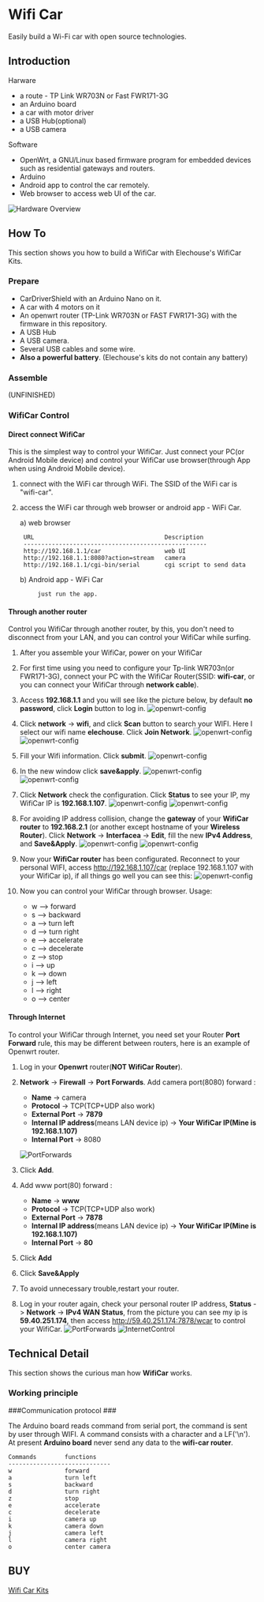 # Wifi Car #
Easily build a Wi-Fi car with open source technologies.

## **Introduction** ##

Harware

- a route - TP Link WR703N or Fast FWR171-3G 
- an Arduino board
- a car with motor driver
- a USB Hub(optional)
- a USB camera

Software

- OpenWrt, a GNU/Linux based firmware program for embedded devices such as residential gateways and routers.
- Arduino
- Android app to control the car remotely.
- Web browser to access web UI of the car.

![Hardware Overview](./image/hardware_overview.png)

## **How To** ##
This section shows you how to build a WifiCar with Elechouse's WifiCar Kits.

### Prepare ###

- CarDriverShield with an Arduino Nano on it.
- A car with 4 motors on it
- An openwrt router (TP-Link WR703N or FAST FWR171-3G) with the firmware in this repository.
- A USB Hub
- A USB camera.
- Several USB cables and some wire.
- **Also a powerful battery**. (Elechouse's kits do not contain any battery)

### Assemble ###
(UNFINISHED)

### WifiCar Control ###

#### Direct connect WifiCar ####

This is the simplest way to control your WifiCar. Just connect your PC(or Android Mobile device) and control your WifiCar use browser(through App when using Android Mobile device).

1. connect with the WiFi car through WiFi. The SSID of the WiFi car is 
"wifi-car".
2. access the WiFi car through web browser or android app - WiFi Car.

	a) web browser

		URL                                     Description
		----------------------------------------------------
		http://192.168.1.1/car                  web UI 
		http://192.168.1.1:8080?action=stream   camera
		http://192.168.1.1/cgi-bin/serial       cgi script to send data

    b) Android app - WiFi Car

        	just run the app.


#### Through another router ####

Control you WifiCar through another router, by this, you don't need to disconnect from your LAN, and you can control your WifiCar while surfing.

1. After you assemble your WifiCar, power on your WifiCar
1. For first time using you need to configure your Tp-link WR703n(or FWR171-3G), connect your PC with the WifiCar Router(SSID: **wifi-car**, or you can connect your WifiCar through **network cable**).
1. Access **192.168.1.1** and you will see like the picture below, by default **no password**, click **Login** button to log in.
![openwrt-config](./image/openwrt-login.jpg)
1. Click **network** -> **wifi**, and click **Scan** button to search your WIFI. Here I select our wifi name **elechouse**. Click **Join Network**.
	![openwrt-config](./image/openwrt-network-wif.jpg)
	![openwrt-config](./image/openwrt-network-wif-scan.jpg)
1. Fill your Wifi information. Click **submit**.
	![openwrt-config](./image/openwrt-network-wif-scan.jpg)
1. In the new window click **save&apply**.
	![openwrt-config](./image/openwrt-network-wif-connect.jpg)
	![openwrt-config](./image/openwrt-network-wif-connect-wait.jpg)
1. Click **Network** check the configuration. Click **Status** to see your IP, my WifiCar IP is **192.168.1.107**.
	![openwrt-config](./image/openwrt-network-wif-connect-check.jpg)
	![openwrt-config](./image/openwrt-network-wif-connect-check-ip.jpg)
1. For avoiding IP address collision, change the **gateway** of your **WifiCar router** to **192.168.2.1** (or another except hostname of your **Wireless Router**). Click **Network** -> **Interfacea** -> **Edit**, fill the new **IPv4 Address**, and **Save&Apply**.
	![openwrt-config](./image/openwrt-network-wif-lan-config.jpg)
	![openwrt-config](./image/openwrt-network-wif-change-ip.jpg)

1. Now your **WifiCar router** has been configurated. Reconnect to your personal WIFI, access <http://192.168.1.107/car> (replace 192.168.1.107 with your WifiCar ip), if all things go well you can see this:
	![openwrt-config](./image/car-console.jpg )

1. Now you can control your WifiCar through browser. Usage: 
    - w --> forward
    - s --> backward
    - a --> turn left
    - d --> turn right
    - e --> accelerate
    - c --> decelerate
    - z --> stop
    - i --> up
    - k --> down
    - j --> left
    - l --> right
    - o --> center 


#### Through Internet ####

To control your WifiCar through Internet, you need set your Router **Port Forward** rule, this may be different between routers, here is an example of Openwrt router.

1. Log in your **Openwrt** router(**NOT WifiCar Router**).
1. **Network** -> **Firewall** -> **Port Forwards**. Add camera port(8080) forward :
	- **Name** -> camera
	- **Protocol** ->  TCP(TCP+UDP also work)
	- **External Port** -> **7879** 
	- **Internal IP address**(means LAN device ip) -> **Your WifiCar IP(Mine is 192.168.1.107)**
	- **Internal Port** -> 8080

	![PortForwards](./image/port-forwards.jpg)
1. Click **Add**.
1. Add www port(80) forward :
	- **Name** -> **www**
	- **Protocol** ->  TCP(TCP+UDP also work)
	- **External Port** -> **7878** 
	- **Internal IP address**(means LAN device ip) -> **Your WifiCar IP(Mine is 192.168.1.107)**
	- **Internal Port** -> **80**
1. Click **Add**
1. Click **Save&Apply**
1. To avoid unnecessary trouble,restart your router. 
1. Log in your router again, check your personal router IP address, **Status** -> **Network** -> **IPv4 WAN Status**, from the picture you can see my ip is **59.40.251.174**, then access <http://59.40.251.174:7878/wcar> to control your WifiCar.
	![PortForwards](./image/check-ip-address.jpg)
	![InternetControl](./image/internet-control.jpg)


## **Technical Detail** ##

This section shows the curious man how **WifiCar** works.

### Working principle ###


###Communication protocol ###

The Arduino board reads command from serial port, the command is sent by user through WIFI. A command consists with a character and a LF('\n'). At present **Arduino board** never send any data to the **wifi-car router**.

	Commands        functions
	-----------------------------
	w               forward
	a               turn left
	s               backward
	d               turn right
	z               stop
	e               accelerate
	c               decelerate
	i               camera up
	k               camera down
	j               camera left
	l               camera right
	o               center camera
 
## **BUY** ##
[Wifi Car Kits](http://www.elechouse.com)